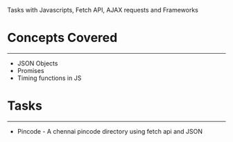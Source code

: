 Tasks with Javascripts, Fetch API, AJAX requests and Frameworks

  # __Concepts Covered__
  <hr>
  
 * JSON Objects
 * Promises
 * Timing functions in JS
 
 # Tasks
 <hr>
 
  * Pincode - A chennai pincode directory using fetch api and JSON
 
